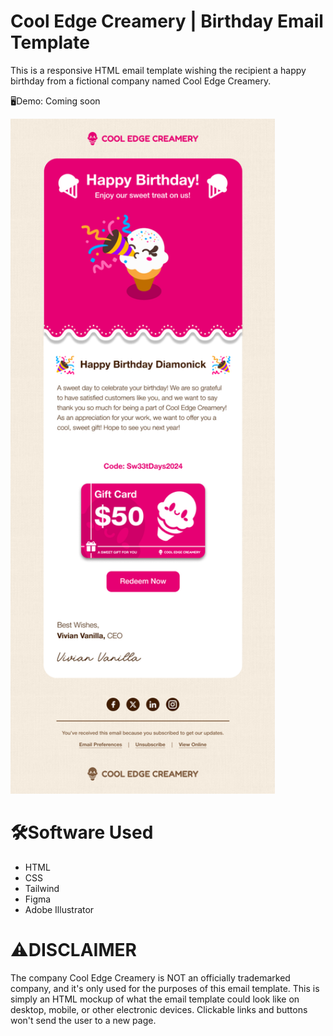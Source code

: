 # Cool Edge Creamery | Birthday Email Template
This is a responsive HTML email template wishing the recipient a happy birthday from a fictional company named Cool Edge Creamery.

🖥️Demo: Coming soon

<img src="Assets/Art/Birthday_Email_Template_Demo_Photo.png" alt="Demo Photo" height="1080">

# 🛠️Software Used
* HTML
* CSS
* Tailwind
* Figma
* Adobe Illustrator

# ⚠️DISCLAIMER
The company Cool Edge Creamery is NOT an officially trademarked company, and it's only used for the purposes of this email template. This is simply an HTML mockup of what the email template could look like on desktop, mobile, or other electronic devices. Clickable links and buttons won't send the user to a new page.
